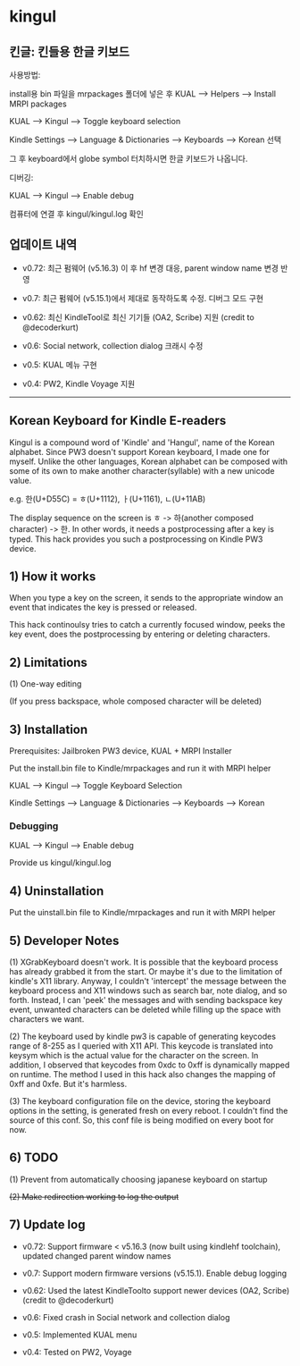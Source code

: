 # kingul

## 킨글: 킨들용 한글 키보드

사용방법:

install용 bin 파일을 mrpackages 폴더에 넣은 후 KUAL --> Helpers --> Install MRPI packages

KUAL --> Kingul --> Toggle keyboard selection

Kindle Settings --> Language & Dictionaries --> Keyboards --> Korean 선택

그 후 keyboard에서 globe symbol 터치하시면 한글 키보드가 나옵니다.


디버깅:

KUAL --> Kingul --> Enable debug

컴퓨터에 연결 후 kingul/kingul.log 확인

## 업데이트 내역

- v0.72: 최근 펌웨어 (v5.16.3) 이 후 hf 변경 대응, parent window name 변경 반영

- v0.7: 최근 펌웨어 (v5.15.1)에서 제대로 동작하도록 수정. 디버그 모드 구현

- v0.62: 최신 KindleTool로 최신 기기들 (OA2, Scribe) 지원 (credit to @decoderkurt)

- v0.6: Social network, collection dialog 크래시 수정 

- v0.5: KUAL 메뉴 구현

- v0.4: PW2, Kindle Voyage 지원

--- 

## Korean Keyboard for Kindle E-readers

Kingul is a compound word of 'Kindle' and 'Hangul', name of the Korean alphabet.
Since PW3 doesn't support Korean keyboard, I made one for myself.
Unlike the other languages, Korean alphabet can be composed with some of its own to make another character(syllable) with a new unicode value.

e.g. 한(U+D55C) = ㅎ(U+1112), ㅏ(U+1161), ㄴ(U+11AB)

The display sequence on the screen is ㅎ -> 하(another composed character) -> 한.
In other words, it needs a postprocessing after a key is typed.
This hack provides you such a postprocessing on Kindle PW3 device.


## 1) How it works
When you type a key on the screen, it sends to the appropriate window an event that indicates the key is pressed or released.

This hack continoulsy tries to catch a currently focused window, peeks the key event, does the postprocessing by entering or deleting characters.

## 2) Limitations
(1) One-way editing

(If you press backspace, whole composed character will be deleted)

## 3) Installation
Prerequisites: Jailbroken PW3 device, KUAL + MRPI Installer

Put the install.bin file to Kindle/mrpackages and run it with MRPI helper

KUAL --> Kingul --> Toggle Keyboard Selection 

Kindle Settings --> Language & Dictionaries --> Keyboards --> Korean 

### Debugging

KUAL --> Kingul --> Enable debug

Provide us kingul/kingul.log

## 4) Uninstallation
Put the uinstall.bin file to Kindle/mrpackages and run it with MRPI helper

## 5) Developer Notes
(1) XGrabKeyboard doesn't work. It is possible that the keyboard process has already grabbed it from the start. Or maybe it's due to the limitation of kindle's X11 library. Anyway, I couldn't 'intercept' the message between the keyboard process and X11 windows such as search bar, note dialog, and so forth. Instead, I can 'peek' the messages and with sending backspace key event, unwanted characters can be deleted while filling up the space with characters we want.

(2) The keyboard used by kindle pw3 is capable of generating keycodes range of 8-255 as I queried with X11 API. This keycode is translated into keysym which is the actual value for the character on the screen. In addition, I observed that keycodes from 0xdc to 0xff is dynamically mapped on runtime. The method I used in this hack also changes the mapping of 0xff and 0xfe. But it's harmless.

(3) The keyboard configuration file on the device, storing the keyboard options in the setting, is generated fresh on every reboot. I couldn't find the source of this conf. So, this conf file is being modified on every boot for now.

## 6) TODO
(1) Prevent from automatically choosing japanese keyboard on startup

~~(2) Make redirection working to log the output~~


## 7) Update log

- v0.72: Support firmware < v5.16.3 (now built using kindlehf toolchain), updated changed parent window names

- v0.7: Support modern firmware versions (v5.15.1). Enable debug logging

- v0.62: Used the latest KindleToolto support newer devices (OA2, Scribe) (credit to @decoderkurt)

- v0.6: Fixed crash in Social network and collection dialog

- v0.5: Implemented KUAL menu

- v0.4: Tested on PW2, Voyage
